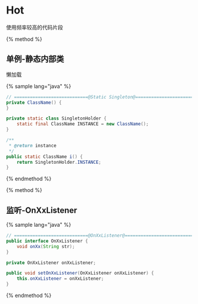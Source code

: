 # Hot

使用频率较高的代码片段

{% method %}
## 单例-静态内部类

懒加载

{% sample lang="java" %}

```java
// ============================@Static Singleton@============================
private ClassName() {
}

private static class SingletonHolder {
    static final ClassName INSTANCE = new ClassName();
}

/**
 * @return instance
 */
public static ClassName i() {
    return SingletonHolder.INSTANCE;
}
```

{% endmethod %}

{% method %}
## 监听-OnXxListener

{% sample lang="java" %}

```java
// ============================@OnXxListener@============================
public interface OnXxListener {
    void onXx(String str);
}

private OnXxListener onXxListener;

public void setOnXxListener(OnXxListener onXxListener) {
    this.onXxListener = onXxListener;
}
```

{% endmethod %}